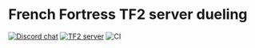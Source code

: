 # French Fortress TF2 server dueling
[![Discord chat][discord-badge]][discord-url]
[![TF2 server][tf2-badge]][discord-url]
![CI][github-ci]

[discord-badge]: https://img.shields.io/discord/684472795639447621.svg?logo=discord&style=flat-square
[discord-url]: https://discord.gg/nP9JY4C
[tf2-badge]: https://cache.gametracker.com/server_info/168.62.169.84:27015/b_350_20_692108_381007_ffffff_000000.png
[github-ci]: https://github.com/peppizza/FrenchFortressDueling/workflows/CI/badge.svg

